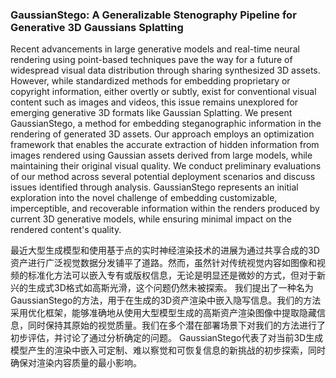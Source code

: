 ### GaussianStego: A Generalizable Stenography Pipeline for Generative 3D Gaussians Splatting

Recent advancements in large generative models and real-time neural rendering using point-based techniques pave the way for a future of widespread visual data distribution through sharing synthesized 3D assets. However, while standardized methods for embedding proprietary or copyright information, either overtly or subtly, exist for conventional visual content such as images and videos, this issue remains unexplored for emerging generative 3D formats like Gaussian Splatting. We present GaussianStego, a method for embedding steganographic information in the rendering of generated 3D assets. Our approach employs an optimization framework that enables the accurate extraction of hidden information from images rendered using Gaussian assets derived from large models, while maintaining their original visual quality. We conduct preliminary evaluations of our method across several potential deployment scenarios and discuss issues identified through analysis. GaussianStego represents an initial exploration into the novel challenge of embedding customizable, imperceptible, and recoverable information within the renders produced by current 3D generative models, while ensuring minimal impact on the rendered content's quality.

最近大型生成模型和使用基于点的实时神经渲染技术的进展为通过共享合成的3D资产进行广泛视觉数据分发铺平了道路。然而，虽然针对传统视觉内容如图像和视频的标准化方法可以嵌入专有或版权信息，无论是明显还是微妙的方式，但对于新兴的生成式3D格式如高斯光滑，这个问题仍然未被探索。
我们提出了一种名为GaussianStego的方法，用于在生成的3D资产渲染中嵌入隐写信息。我们的方法采用优化框架，能够准确地从使用大型模型生成的高斯资产渲染图像中提取隐藏信息，同时保持其原始的视觉质量。我们在多个潜在部署场景下对我们的方法进行了初步评估，并讨论了通过分析确定的问题。
GaussianStego代表了对当前3D生成模型产生的渲染中嵌入可定制、难以察觉和可恢复信息的新挑战的初步探索，同时确保对渲染内容质量的最小影响。
